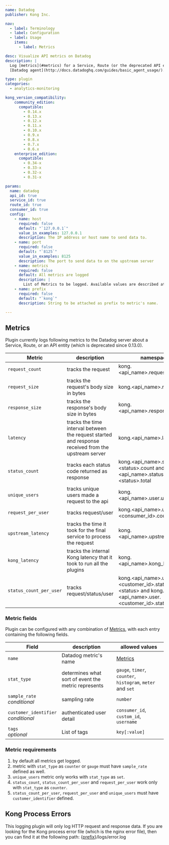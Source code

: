 ```yaml
---
name: Datadog
publisher: Kong Inc.

nav:
  - label: Terminology
  - label: Configuration
  - label: Usage
    items:
      - label: Metrics

desc: Visualize API metrics on Datadog
description: |
  Log [metrics](#metrics) for a Service, Route (or the deprecated API entity) to a local
  [Datadog agent](http://docs.datadoghq.com/guides/basic_agent_usage/).

type: plugin
categories:
  - analytics-monitoring

kong_version_compatibility:
    community_edition:
      compatible:
        - 0.14.x
        - 0.13.x
        - 0.12.x
        - 0.11.x
        - 0.10.x
        - 0.9.x
        - 0.8.x
        - 0.7.x
        - 0.6.x
    enterprise_edition:
      compatible:
        - 0.34-x
        - 0.33-x
        - 0.32-x
        - 0.31-x

params:
  name: datadog
  api_id: true
  service_id: true
  route_id: true
  consumer_id: true
  config:
    - name: host
      required: false
      default: "`127.0.0.1`"
      value_in_examples: 127.0.0.1
      description: The IP address or host name to send data to.
    - name: port
      required: false
      default: "`8125`"
      value_in_examples: 8125
      description: The port to send data to on the upstream server
    - name: metrics
      required: false
      default: All metrics are logged
      description: |
        List of Metrics to be logged. Available values are described at [Metrics](#metrics).
    - name: prefix
      required: false
      default: "`kong`"
      description: String to be attached as prefix to metric's name.

---
```


## Metrics

Plugin currently logs following metrics to the Datadog server about a Service, Route, or an API entity (which is deprecated since 0.13.0).

Metric                     | description | namespace
---                        | ---         | ---
`request_count`            | tracks the request | kong.\<api_name>.request.count
`request_size`             | tracks the request's body size in bytes | kong.\<api_name>.request.size
`response_size`            | tracks the response's body size in bytes | kong.\<api_name>.response.size
`latency`                  | tracks the time interval between the request started and response received from the upstream server | kong.\<api_name>.latency
`status_count`             | tracks each status code returned as response | kong.\<api_name>.status.\<status>.count and kong.\<api_name>.status.\<status>.total
`unique_users`             | tracks unique users made a request to the api | kong.\<api_name>.user.uniques
`request_per_user`         | tracks request/user | kong.\<api_name>.user.\<consumer_id>.count
`upstream_latency`         | tracks the time it took for the final service to process the request | kong.\<api_name>.upstream_latency
`kong_latency`             | tracks the internal Kong latency that it took to run all the plugins | kong.\<api_name>.kong_latency
`status_count_per_user`    | tracks request/status/user | kong.\<api_name>.user.\<customer_id>.status.\<status> and kong.\<api_name>.user.\<customer_id>.status.total

### Metric fields

Plugin can be configured with any combination of [Metrics](#metrics), with each entry containing the following fields.

Field           | description                                           | allowed values
---             | ---                                                   | ---
`name`          | Datadog metric's name                                 | [Metrics](#metrics)
`stat_type`     | determines what sort of event the metric represents   | `gauge`, `timer`, `counter`, `histogram`, `meter` and `set`
`sample_rate`<br>*conditional*   | sampling rate                        | `number`
`customer_identifier`<br>*conditional*| authenticated user detail       | `consumer_id`, `custom_id`, `username`
`tags`<br>*optional*| List of tags                                      | `key[:value]`

### Metric requirements

1.  by default all metrics get logged.
2.  metric with `stat_type` as `counter` or `gauge` must have `sample_rate` defined as well.
3.  `unique_users` metric only works with `stat_type` as `set`.
4.  `status_count`, `status_count_per_user` and `request_per_user` work only with `stat_type`  as `counter`.
5.  `status_count_per_user`, `request_per_user` and `unique_users` must have `customer_identifier` defined.


## Kong Process Errors

This logging plugin will only log HTTP request and response data. If you are
looking for the Kong process error file (which is the nginx error file), then
you can find it at the following path:
{[prefix](/{{site.data.kong_latest.release}}/configuration/#prefix)}/logs/error.log
